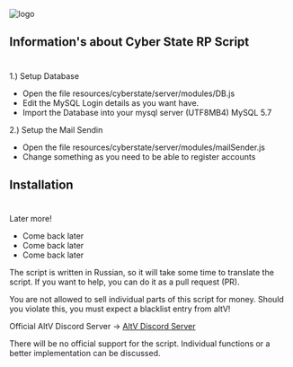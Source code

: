 ![logo](https://i.ytimg.com/vi/xqVy8g0L-Zg/maxresdefault.jpg)

## Information's about Cyber State RP Script
#
1.) Setup Database
- Open the file resources/cyberstate/server/modules/DB.js
- Edit the MySQL Login details as you want have.
- Import the Database into your mysql server (UTF8MB4) MySQL 5.7

2.) Setup the Mail Sendin
- Open the file resources/cyberstate/server/modules/mailSender.js
- Change something as you need to be able to register accounts


## Installation
#
Later more!
- Come back later
- Come back later
- Come back later

The script is written in Russian, so it will take some time to translate the script. If you want to help, you can do it as a pull request (PR).

You are not allowed to sell individual parts of this script for money. Should you violate this, you must expect a blacklist entry from altV!

Official AltV Discord Server -> [AltV Discord Server](https://discord.gg/q3zUUEC)

There will be no official support for the script. Individual functions or a better implementation can be discussed.